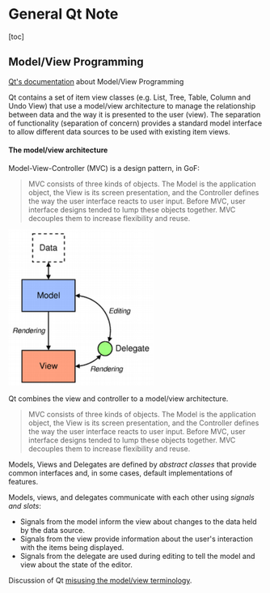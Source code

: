 # General Qt Note

[toc]

## Model/View Programming

[Qt's documentation](https://doc.qt.io/qt-5/model-view-programming.html) about Model/View Programming

Qt contains a set of item view classes (e.g. List, Tree, Table, Column and Undo View) that use a model/view architecture to manage the relationship between data and the way it is presented to the user (view). The separation of functionality (separation of concern) provides a standard model interface to allow different data sources to be used with existing item views.

#### The model/view architecture

Model-View-Controller (MVC) is a design pattern, in GoF:

> MVC consists of three kinds of objects. The Model is the application  object, the View is its screen presentation, and the Controller defines  the way the user interface reacts to user input. Before MVC, user  interface designs tended to lump these objects together. MVC decouples them to increase flexibility and reuse.

![QtModelViewArchitecture](../Media/QtModelViewArchitecture.png)

Qt combines the view and controller to a model/view architecture.

> MVC consists of three kinds of objects. The Model is the application  object, the View is its screen presentation, and the Controller defines  the way the user interface reacts to user input. Before MVC, user  interface designs tended to lump these objects together. MVC decouples  them to increase flexibility and reuse.

Models, Views and Delegates are defined by *abstract classes* that provide common interfaces and, in some cases, default implementations of features.

Models, views, and delegates communicate with each other using *signals and slots*:

- Signals from the model inform the view about changes to the data held by the data source.
- Signals from the view provide information about the user's interaction with the items being displayed.
- Signals from the delegate are used during editing to tell the model and view about the state of the editor.



Discussion of Qt [misusing the model/view terminology](https://stackoverflow.com/questions/5543198/why-qt-is-misusing-model-view-terminology).

